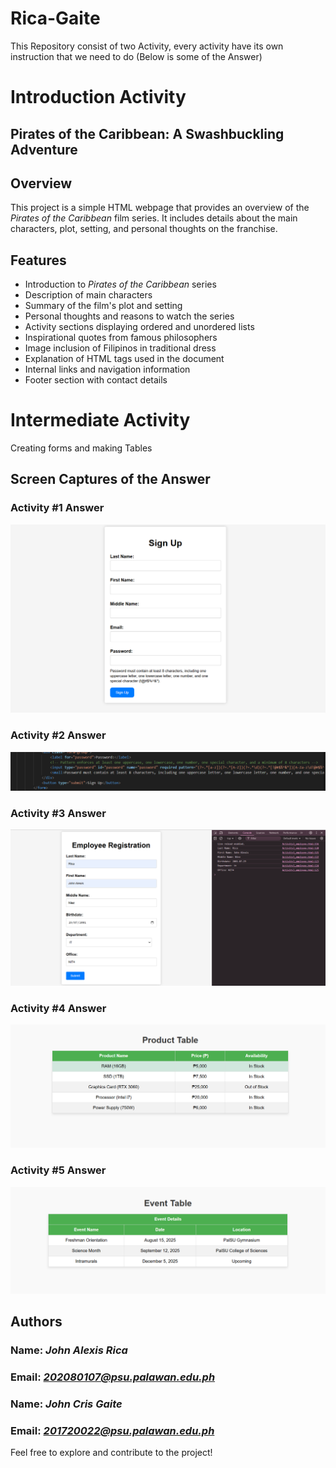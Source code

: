 # Rica-Gaite
This Repository consist of two Activity, every activity have its own instruction that we need to do (Below is some of the Answer)

# Introduction Activity

## Pirates of the Caribbean: A Swashbuckling Adventure

## Overview
This project is a simple HTML webpage that provides an overview of the *Pirates of the Caribbean* film series. It includes details about the main characters, plot, setting, and personal thoughts on the franchise.

## Features
- Introduction to *Pirates of the Caribbean* series
- Description of main characters
- Summary of the film's plot and setting
- Personal thoughts and reasons to watch the series
- Activity sections displaying ordered and unordered lists
- Inspirational quotes from famous philosophers
- Image inclusion of Filipinos in traditional dress
- Explanation of HTML tags used in the document
- Internal links and navigation information
- Footer section with contact details

# Intermediate Activity
Creating forms and making Tables

## Screen Captures of the Answer  
  
### Activity #1 Answer 
![Image 1](images/Intermediate_A1.png)
 
  
### Activity #2 Answer
![Image 2](images/Intermediate_A2.png)
 
  
### Activity #3 Answer
![Image 3](images/Intermediate_A3.png)
  
  
### Activity #4 Answer
![Image 4](images/Intermediate_A4.png)
  
  
### Activity #5 Answer
![Image 5](images/Intermediate_A5.png)



## Authors
### Name: *John Alexis Rica*  
### Email: *202080107@psu.palawan.edu.ph*  
### Name: *John Cris Gaite*
### Email: *201720022@psu.palawan.edu.ph*

Feel free to explore and contribute to the project!

